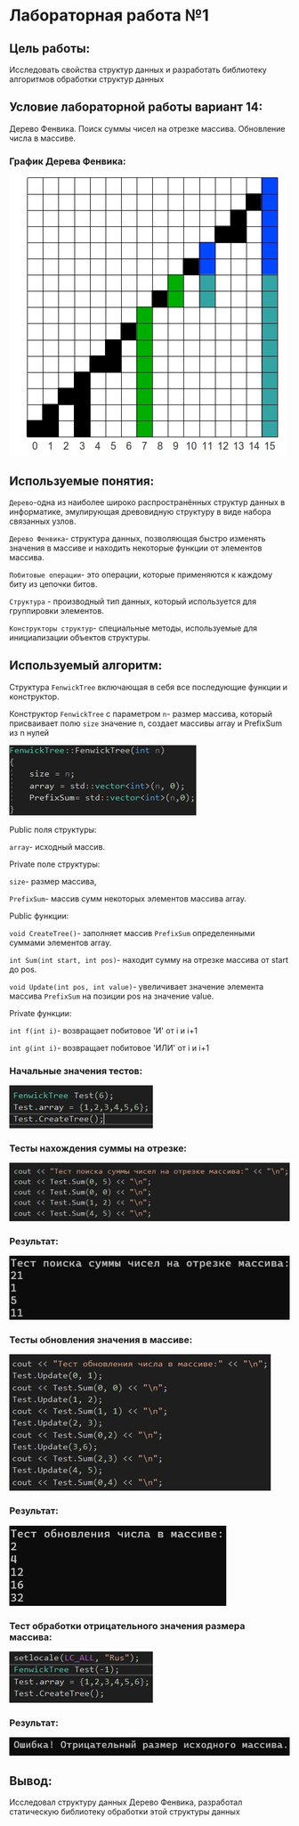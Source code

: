 # Лабораторная работа №1

## Цель работы: 

Исследовать свойства структур данных и разработать библиотеку алгоритмов обработки структур данных

## Условие лабораторной работы вариант 14:

Дерево Фенвика. Поиск суммы чисел на отрезке массива. Обновление числа в массиве.

### График Дерева Фенвика:

![image](imgs/FenwickGraphic.jpg)

## Используемые понятия:

`Дерево`-одна из наиболее широко распространённых структур данных в информатике, эмулирующая древовидную структуру в виде набора связанных узлов.

`Дерево Фенвика`- структура данных, позволяющая быстро изменять значения в массиве и находить некоторые функции от элементов массива.

`Побитовые операции`- это операции, которые применяются к каждому биту из цепочки битов.

`Структура` - производный тип данных, который используется для группировки элементов.

`Конструкторы структур`- специальные методы, используемые для инициализации объектов структуры.

## Используемый алгоритм:

Структура `FenwickTree` включающая в себя все последующие функции и конструктор.

Конструктор `FenwickTree` с параметром `n`- размер массива, который присваивает полю `size` значение n, создает массивы array и PrefixSum из n нулей 

![image](imgs/Constructor.jpg)

Public поля структуры: 

`array`- исходный массив.

Private поле структуры:

`size`- размер массива,

`PrefixSum`- массив сумм некоторых элементов массива array.

Public функции:

`void CreateTree()`- заполняет массив `PrefixSum` определенными суммами элементов array.

`int Sum(int start, int pos)`- находит сумму на отрезке массива от start до pos.

`void Update(int pos, int value)`- увеличивает значение элемента массива `PrefixSum` на позиции pos на значение value. 

Private функции:

`int f(int i)`- возвращает побитовое 'И' от i и i+1

`int g(int i)`- возвращает побитовое 'ИЛИ' от i и i+1

### Начальные значения тестов:

![image](imgs/StartValue.jpg)

### Тесты нахождения суммы на отрезке:

![image](imgs/TestSumCode.jpg)

### Результат:

![image](imgs/TestSum.jpg)

### Тесты обновления значения в массиве:

![image](imgs/TestUpdateCode.jpg)

### Результат:

![image](imgs/TestUpdate.jpg)

### Тест обработки отрицательного значения размера массива:

![image](imgs/DanaOshibka.jpg)

### Результат:

![image](imgs/VivodOshibki.jpg)

## Вывод:

Исследовал структуру данных Дерево Фенвика, разработал статическую библиотеку обработки этой структуры данных








